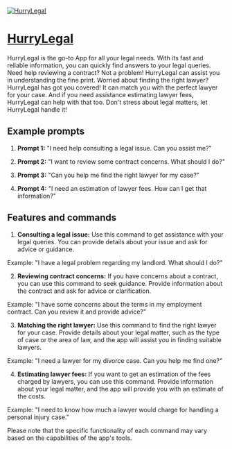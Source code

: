 [![HurryLegal](https://files.oaiusercontent.com/file-3gQurxLYPHDMx0EGQfznIGrm?se=2123-10-17T04%3A29%3A06Z&sp=r&sv=2021-08-06&sr=b&rscc=max-age%3D31536000%2C%20immutable&rscd=attachment%3B%20filename%3DFrame%252014.png&sig=e5TiFwvNAekCx%2Be1hozMZJjJeks0hgn99o9cYL5yg%2Bw%3D)](https://chat.openai.com/g/g-eshec5CPp-hurrylegal)

# [HurryLegal](https://chat.openai.com/g/g-eshec5CPp-hurrylegal)

HurryLegal is the go-to App for all your legal needs. With its fast and reliable information, you can quickly find answers to your legal queries. Need help reviewing a contract? Not a problem! HurryLegal can assist you in understanding the fine print. Worried about finding the right lawyer? HurryLegal has got you covered! It can match you with the perfect lawyer for your case. And if you need assistance estimating lawyer fees, HurryLegal can help with that too. Don't stress about legal matters, let HurryLegal handle it!

## Example prompts

1. **Prompt 1:** "I need help consulting a legal issue. Can you assist me?"

2. **Prompt 2:** "I want to review some contract concerns. What should I do?"

3. **Prompt 3:** "Can you help me find the right lawyer for my case?"

4. **Prompt 4:** "I need an estimation of lawyer fees. How can I get that information?"

## Features and commands

1. **Consulting a legal issue:** Use this command to get assistance with your legal queries. You can provide details about your issue and ask for advice or guidance.

Example: "I have a legal problem regarding my landlord. What should I do?"

2. **Reviewing contract concerns:** If you have concerns about a contract, you can use this command to seek guidance. Provide information about the contract and ask for advice or clarification.

Example: "I have some concerns about the terms in my employment contract. Can you review it and provide advice?"

3. **Matching the right lawyer:** Use this command to find the right lawyer for your case. Provide details about your legal matter, such as the type of case or the area of law, and the app will assist you in finding suitable lawyers.

Example: "I need a lawyer for my divorce case. Can you help me find one?"

4. **Estimating lawyer fees:** If you want to get an estimation of the fees charged by lawyers, you can use this command. Provide information about your legal matter, and the app will provide you with an estimate of the costs.

Example: "I need to know how much a lawyer would charge for handling a personal injury case."

Please note that the specific functionality of each command may vary based on the capabilities of the app's tools.